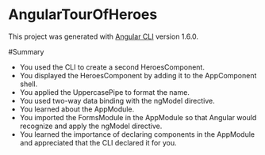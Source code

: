 # AngularTourOfHeroes

This project was generated with [Angular CLI](https://github.com/angular/angular-cli) version 1.6.0.

#Summary

 
 * You used the CLI to create a second HeroesComponent.
 * You displayed the HeroesComponent by adding it to the AppComponent shell.
 * You applied the UppercasePipe to format the name.
 * You used two-way data binding with the ngModel directive.
 * You learned about the AppModule.
 * You imported the FormsModule in the AppModule so that Angular would recognize and apply the ngModel directive.
 * You learned the importance of declaring components in the AppModule and appreciated that the CLI declared it for you.
